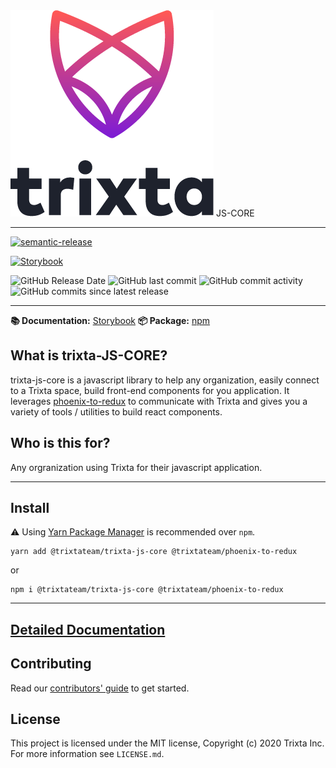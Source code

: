 <img src="https://raw.githubusercontent.com/trixtateam/trixta-js/master/docs/images/trixta-logo.png" alt="trixta logo"  />
JS-CORE
<hr />

[![semantic-release](https://img.shields.io/badge/%20%20%F0%9F%93%A6%F0%9F%9A%80-semantic--release-e10079.svg)](https://github.com/semantic-release/semantic-release)

[![Storybook](https://cdn.jsdelivr.net/gh/storybookjs/brand@main/badge/badge-storybook.svg)](https://trixtateam.github.io/trixta-js/)

![GitHub Release Date](https://img.shields.io/github/release-date/trixtateam/trixta-js)
![GitHub last commit](https://img.shields.io/github/last-commit/trixtateam/trixta-js)
![GitHub commit activity](https://img.shields.io/github/commit-activity/m/trixtateam/trixta-js)
![GitHub commits since latest release](https://img.shields.io/github/commits-since/trixtateam/trixta-js/latest)


---

**📚 Documentation:** [Storybook](https://trixtateam.github.io/trixta-js/?path=/docs/introduction--page)
**📦 Package:** [npm](https://www.npmjs.com/package/@trixtateam/trixta-js-core)

## What is trixta-JS-CORE?

trixta-js-core is a javascript library to help any organization, easily connect to a
Trixta space, build front-end components for you application. It leverages
[phoenix-to-redux](https://github.com/trixtateam/phoenix-to-redux) to
communicate with Trixta and gives you a variety of tools / utilities to build
react components.

## Who is this for?

Any orgranization using Trixta for their javascript application.

---

## Install
⚠️ Using [Yarn Package Manager](https://yarnpkg.com) is recommended over `npm`.

```shell
yarn add @trixtateam/trixta-js-core @trixtateam/phoenix-to-redux
```

or

```shell
npm i @trixtateam/trixta-js-core @trixtateam/phoenix-to-redux
```
---

## [Detailed Documentation](https://trixtateam.gitbook.io/trixta-js-core)

## Contributing

Read our [contributors' guide](https://github.com/trixtateam/trixta-js/blob/master/CONTRIBUTING.md) to get started.

## License

This project is licensed under the MIT license, Copyright (c) 2020 Trixta Inc.
For more information see `LICENSE.md`.

